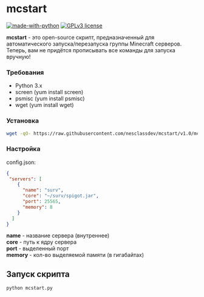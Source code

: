 # mcstart
[![made-with-python](https://img.shields.io/badge/Made%20with-Python-1f425f.svg)](https://www.python.org/)
[![GPLv3 license](https://img.shields.io/badge/License-GPLv3-blue.svg)](http://perso.crans.org/besson/LICENSE.html)

**mcstart** - это open-source скрипт, предназначенный для автоматического запуска/перезапуска группы Minecraft серверов. Теперь, вам не придётся прописывать все команды для запуска вручную!

### Требования
* Python 3.x
* screen (yum install screen)
* psmisc (yum install psmisc)
* wget (yum install wget)

### Установка
```sh
wget -qO- https://raw.githubusercontent.com/nesclassdev/mcstart/v1.0/mcstart.py
```

### Настройка
config.json:
```json
{
 "servers": [
    {
      "name": "surv",
      "core": "~/surv/spigot.jar",
      "port": 25565,
      "memory": 8
    }
  ]
}
```
**name** - название сервера (внутреннее)  
**core** - путь к ядру сервера  
**port** - выделенный порт  
**memory** - кол-во выделяемой памяти (в гигабайтах)  

## Запуск скрипта
```sh
python mcstart.py
```
